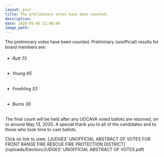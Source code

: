 ```yaml
---
layout: post
title: The preliminary votes have been counted.
description:
date: 2020-05-05 21:00:00
image_path:
---
```


The preliminary votes have been counted. Preliminary (unofficial) results for board members are:

* ###### Rutt 73
* ###### Young 65
* ###### Freehling 53
* ###### Burns 36

The final count will be held after any UOCAVA voted ballots are returned, on or around ‪May 13, 2020‬. A special thank you to all of the candidates and to those who took time to cast ballots.

Click on link to view: [JUDGES' UNOFFICIAL ABSTRACT OF VOTES FOR FRONT RANGE FIRE RESCUE FIRE PROTECTION DISTRICT](/uploads/Election/JUDGES' UNOFFICIAL ABSTRACT OF VOTES.pdf)

&nbsp;

&nbsp;